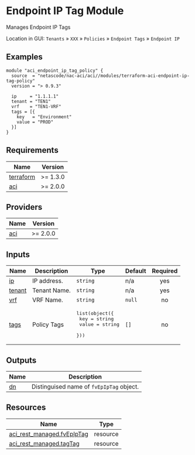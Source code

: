 <!-- BEGIN_TF_DOCS -->
# Endpoint IP Tag Module

Manages Endpoint IP Tags

Location in GUI:
`Tenants` » `XXX` » `Policies` » `Endpoint Tags` » `Endpoint IP`

## Examples

```hcl
module "aci_endpoint_ip_tag_policy" {
  source  = "netascode/nac-aci/aci//modules/terraform-aci-endpoint-ip-tag-policy"
  version = "> 0.9.3"

  ip     = "1.1.1.1"
  tenant = "TEN1"
  vrf    = "TEN1-VRF"
  tags = [{
    key   = "Environment"
    value = "PROD"
  }]
}
```

## Requirements

| Name | Version |
|------|---------|
| <a name="requirement_terraform"></a> [terraform](#requirement\_terraform) | >= 1.3.0 |
| <a name="requirement_aci"></a> [aci](#requirement\_aci) | >= 2.0.0 |

## Providers

| Name | Version |
|------|---------|
| <a name="provider_aci"></a> [aci](#provider\_aci) | >= 2.0.0 |

## Inputs

| Name | Description | Type | Default | Required |
|------|-------------|------|---------|:--------:|
| <a name="input_ip"></a> [ip](#input\_ip) | IP address. | `string` | n/a | yes |
| <a name="input_tenant"></a> [tenant](#input\_tenant) | Tenant Name. | `string` | n/a | yes |
| <a name="input_vrf"></a> [vrf](#input\_vrf) | VRF Name. | `string` | `null` | no |
| <a name="input_tags"></a> [tags](#input\_tags) | Policy Tags | <pre>list(object({<br/>    key   = string<br/>    value = string<br/>  }))</pre> | `[]` | no |

## Outputs

| Name | Description |
|------|-------------|
| <a name="output_dn"></a> [dn](#output\_dn) | Distinguised name of `fvEpIpTag` object. |

## Resources

| Name | Type |
|------|------|
| [aci_rest_managed.fvEpIpTag](https://registry.terraform.io/providers/CiscoDevNet/aci/latest/docs/resources/rest_managed) | resource |
| [aci_rest_managed.tagTag](https://registry.terraform.io/providers/CiscoDevNet/aci/latest/docs/resources/rest_managed) | resource |
<!-- END_TF_DOCS -->